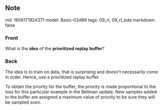 ## Note
nid: 1656171924371
model: Basic-02d89
tags: 09_rl, 09_rl_bda
markdown: false

### Front
What is the <b>idea</b> of the <b>prioritized replay buffer</b>?

### Back
The idea is to train on data, that is surprising and doesn't necessarily come in order. Hence, use a prioritized replay buffer.

To obtain the priority for the buffer, the priority is made proportional to the loss for this particular example in the Bellman update. New samples added to the buffer are assigned a maximum value of priority to be sure they will be sampled soon.
